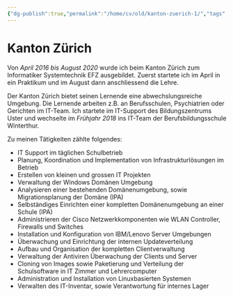 ```yaml
---
{"dg-publish":true,"permalink":"/home/cv/old/kanton-zuerich-1/","tags":["CV"]}
---
```



# Kanton Zürich

Von *April 2016 bis August 2020* wurde ich beim Kanton Zürich zum Informatiker Systemtechnik EFZ ausgebildet. Zuerst startete ich im April in ein Praktikum und im August dann anschliessend die Lehre.

Der Kanton Zürich bietet seinen Lernende eine abwechslungsreiche Umgebung. Die Lernende arbeiten z.B. an Berufsschulen, Psychiatrien oder Gerichten im IT-Team. Ich startete im IT-Support des Bildungszentrums Uster und wechselte im *Frühjahr 2018* ins IT-Team der Berufsbildungsschule Winterthur.

Zu meinen Tätigkeiten zählte folgendes:
- IT Support im täglichen Schulbetrieb
- Planung, Koordination und Implementation von Infrastrukturlösungen im Betrieb
- Erstellen von kleinen und grossen IT Projekten
- Verwaltung der Windows Domänen Umgebung
- Analysieren einer bestehenden Domänenumgebung, sowie Migrationsplanung der Domäne (IPA)
- Selbständiges Einrichten einer kompletten Domänenumgebung an einer Schule (IPA)
- Administrieren der Cisco Netzwerkkomponenten wie WLAN Controller, Firewalls und Switches
- Installation und Konfiguration von IBM/Lenovo Server Umgebungen
- Überwachung und Einrichtung der internen Updateverteilung
- Aufbau und Organisation der kompletten Clientverwaltung
- Verwaltung der Antiviren Überwachung der Clients und Server
- Cloning von Images sowie Paketierung und Verteilung der Schulsoftware in IT Zimmer und Lehrercomputer
- Administration und Installation von Linuxbasierten Systemen
- Verwalten des IT-Inventar, sowie Verantwortung für internes Lager
